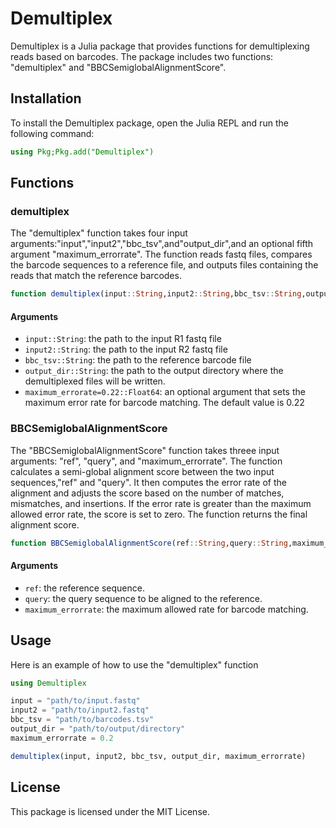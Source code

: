 # Demultiplex
Demultiplex is a Julia package that provides functions for demultiplexing reads based on barcodes. The package includes two functions: "demultiplex" and "BBCSemiglobalAlignmentScore".
## Installation
To install the Demultiplex package, open the Julia REPL and run the following command:
```Julia
using Pkg;Pkg.add("Demultiplex")
```
## Functions
### demultiplex
The "demultiplex" function takes four input arguments:"input","input2","bbc_tsv",and"output_dir",and an optional fifth argument "maximum_errorrate". The function reads fastq files, compares the barcode sequences to a reference file, and outputs files containing the reads that match the reference barcodes.
```julia
function demultiplex(input::String,input2::String,bbc_tsv::String,output_dir::String,maximum_errorrate=0.22::Float64)
```

#### Arguments
* `input::String`: the path to the input R1 fastq file
* `input2::String`: the path to the input R2 fastq file
* `bbc_tsv::String`: the path to the reference barcode file
* `output_dir::String`: the path to the output directory where the demultiplexed files will be written.
* `maximum_errorate=0.22::Float64`: an optional argument that sets the maximum error rate for barcode matching. The default value is 0.22

### BBCSemiglobalAlignmentScore
The "BBCSemiglobalAlignmentScore" function takes threee input arguments: "ref", "query", and "maximum_errorrate". The function calculates a semi-global alignment score between the two input sequences,"ref" and "query". It then computes the error rate of the alignment and adjusts the score based on the number of matches, mismatches, and insertions. If the error rate is greater than the maximum allowed error rate, the score is set to zero. The function returns the final alignment score.

```julia
function BBCSemiglobalAlignmentScore(ref::String,query::String,maximum_errorrate::Float64)
```
#### Arguments
* `ref`: the reference sequence.
* `query`: the query sequence to be aligned to the reference.
* `maximum_errorrate`: the maximum allowed rate for barcode matching.

## Usage
Here is an example of how to use the "demultiplex" function
```julia
using Demultiplex

input = "path/to/input.fastq"
input2 = "path/to/input2.fastq"
bbc_tsv = "path/to/barcodes.tsv"
output_dir = "path/to/output/directory"
maximum_errorrate = 0.2

demultiplex(input, input2, bbc_tsv, output_dir, maximum_errorrate)
```
## License
This package is licensed under the MIT License.

